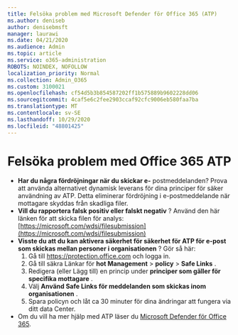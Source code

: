 ```yaml
---
title: Felsöka problem med Microsoft Defender för Office 365 (ATP)
ms.author: deniseb
author: denisebmsft
manager: laurawi
ms.date: 04/21/2020
ms.audience: Admin
ms.topic: article
ms.service: o365-administration
ROBOTS: NOINDEX, NOFOLLOW
localization_priority: Normal
ms.collection: Admin_O365
ms.custom: 3100021
ms.openlocfilehash: cf54d5b3b854587202ff1b575889b9602228dd06
ms.sourcegitcommit: 4caf5e6c2fee2903ccaf92cfc9006eb580faa7ba
ms.translationtype: MT
ms.contentlocale: sv-SE
ms.lasthandoff: 10/29/2020
ms.locfileid: "48801425"
---
```

# <a name="troubleshoot-issues-with-office-365-atp"></a>Felsöka problem med Office 365 ATP

- **Har du några fördröjningar när du skickar e-** postmeddelanden? Prova att använda alternativet dynamisk leverans för dina principer för säker användning av ATP. Detta eliminerar fördröjning i e-postmeddelande när mottagare skyddas från skadliga filer.
- **Vill du rapportera falsk positiv eller falskt negativ** ? Använd den här länken för att skicka filen för analys: [https://microsoft.com/wdsi/filesubmission](https://microsoft.com/wdsi/filesubmission)
- **Visste du att du kan aktivera säkerhet för säkerhet för ATP för e-post som skickas mellan personer i organisationen** ? Gör så här:
    1. Gå till https://protection.office.com och logga in.
    2. Gå till säkra Länkar för **hot Management**  >  **policy**  >  **Safe Links** .
    3. Redigera (eller Lägg till) en princip under **principer som gäller för specifika mottagare** .
    4. Välj **Använd Safe Links för meddelanden som skickas inom organisationen** .
    5. Spara policyn och låt ca 30 minuter för dina ändringar att fungera via ditt data Center.
- Om du vill ha mer hjälp med ATP läser du [Microsoft Defender för Office 365](https://docs.microsoft.com/microsoft-365/security/office-365-security/office-365-atp).